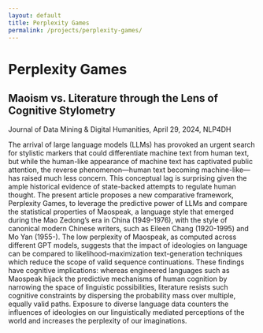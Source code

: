 ```yaml
---
layout: default
title: Perplexity Games
permalink: /projects/perplexity-games/
---
```


# Perplexity Games

## Maoism vs. Literature through the Lens of Cognitive Stylometry

Journal of Data Mining & Digital Humanities, April 29, 2024, NLP4DH

The arrival of large language models (LLMs) has provoked an urgent search for stylistic markers that could differentiate machine text from human text, but while the human-like appearance of machine text has captivated public attention, the reverse phenomenon—human text becoming machine-like—has raised much less concern. This conceptual lag is surprising given the ample historical evidence of state-backed attempts to regulate human thought. The present article proposes a new comparative framework, Perplexity Games, to leverage the predictive power of LLMs and compare the statistical properties of Maospeak, a language style that emerged during the Mao Zedong’s era in China (1949-1976), with the style of canonical modern Chinese writers, such as Eileen Chang (1920-1995) and Mo Yan (1955-). The low perplexity of Maospeak, as computed across different GPT models, suggests that the impact of ideologies on language can be compared to likelihood-maximization text-generation techniques which reduce the scope of valid sequence continuations. These findings have cognitive implications: whereas engineered languages such as Maospeak hijack the predictive mechanisms of human cognition by narrowing the space of linguistic possibilities, literature resists such cognitive constraints by dispersing the probability mass over multiple, equally valid paths. Exposure to diverse language data counters the influences of ideologies on our linguistically mediated perceptions of the world and increases the perplexity of our imaginations.